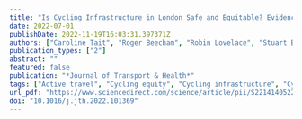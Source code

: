 ```yaml
---
title: "Is Cycling Infrastructure in London Safe and Equitable? Evidence from the Cycling Infrastructure Database"
date: 2022-07-01
publishDate: 2022-11-19T16:03:31.397371Z
authors: ["Caroline Tait", "Roger Beecham", "Robin Lovelace", "Stuart Barber"]
publication_types: ["2"]
abstract: ""
featured: false
publication: "*Journal of Transport & Health*"
tags: ["Active travel", "Cycling equity", "Cycling infrastructure", "Cycling safety", "Spatial analysis", "Transport planning"]
url_pdf: "https://www.sciencedirect.com/science/article/pii/S221414052200041X"
doi: "10.1016/j.jth.2022.101369"
---
```


